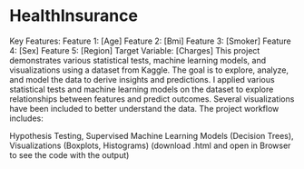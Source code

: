 # HealthInsurance
Key Features:
Feature 1: [Age]
Feature 2: [Bmi]
Feature 3: [Smoker]
Feature 4: [Sex]
Feature 5: [Region]
Target Variable: [Charges]
This project demonstrates various statistical tests, machine learning models, and visualizations using a dataset from Kaggle. The goal is to explore, analyze, and model the data to derive insights and predictions.
I applied various statistical tests and machine learning models on the dataset to explore relationships between features and predict outcomes. Several visualizations have been included to better understand the data. The project workflow includes:

Hypothesis Testing,
Supervised Machine Learning Models (Decision Trees),
Visualizations (Boxplots, Histograms)
(download .html and open in Browser to see the code with the output)
